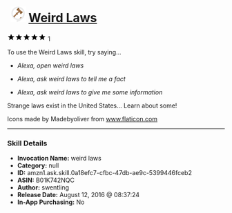 # &nbsp;<img src="skill_icon" alt="Weird Laws icon" width="36"> [Weird Laws](http://alexa.amazon.com/#skills/amzn1.ask.skill.0a18efc7-cfbc-47db-ae9c-5399446fceb2)
![5 stars](../../images/ic_star_black_18dp_1x.png)![5 stars](../../images/ic_star_black_18dp_1x.png)![5 stars](../../images/ic_star_black_18dp_1x.png)![5 stars](../../images/ic_star_black_18dp_1x.png)![5 stars](../../images/ic_star_black_18dp_1x.png) 1

To use the Weird Laws skill, try saying...

* *Alexa, open weird laws*

* *Alexa, ask weird laws to tell me a fact*

* *Alexa, ask weird laws to give me some information*

Strange laws exist in the United States... Learn about some!

Icons made by Madebyoliver from www.flaticon.com

***

### Skill Details

* **Invocation Name:** weird laws
* **Category:** null
* **ID:** amzn1.ask.skill.0a18efc7-cfbc-47db-ae9c-5399446fceb2
* **ASIN:** B01K742NQC
* **Author:** swentling
* **Release Date:** August 12, 2016 @ 08:37:24
* **In-App Purchasing:** No
